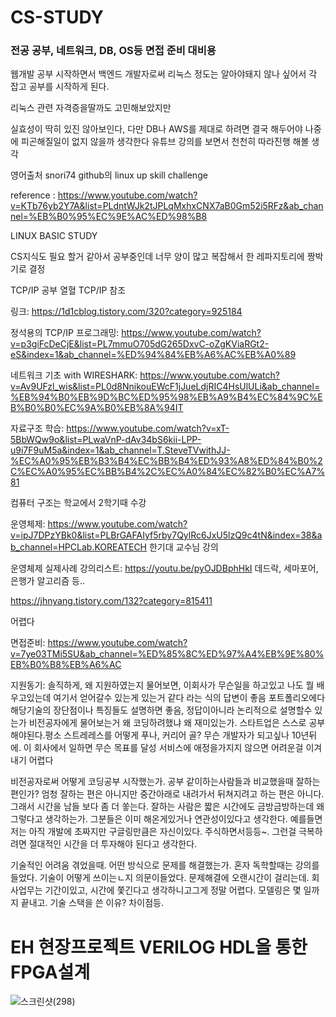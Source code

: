 # CS-STUDY


### 전공 공부, 네트워크, DB, OS등 면접 준비 대비용


웹개발 공부 시작하면서 백엔드 개발자로써 리눅스 정도는 알아야돼지 않나 싶어서 각 잡고 공부를 시작하게 된다.

리눅스 관련 자격증을딸까도 고민해보았지만

실효성이 딱히 있진 않아보인다, 다만 DB나 AWS를 제대로 하려면 결국 해두어야 나중에 피곤해질일이 없지 않을까 생각한다
유튜브 강의를 보면서 천천히 따라진행 해볼 생각

영어출처 snori74 github의 linux up skill challenge


reference : https://www.youtube.com/watch?v=KTb76yb2Y7A&list=PLdntWJk2tJPLqMxhxCNX7aB0Gm52i5RFz&ab_channel=%EB%B0%95%EC%9E%AC%ED%98%B8

LINUX BASIC STUDY

CS지식도 필요 할거 같아서 공부중인데 너무  양이 많고 복잡해서 한 레파지토리에 짱박기로 결정

TCP/IP 공부 열혈 TCP/IP 참조

링크: https://1d1cblog.tistory.com/320?category=925184

정석용의 TCP/IP 프로그래밍: https://www.youtube.com/watch?v=p3giFcDeCjE&list=PL7mmuO705dG265DxvC-oZgKViaRGt2-eS&index=1&ab_channel=%ED%94%84%EB%A6%AC%EB%A0%89

네트워크 기초 with WIRESHARK: https://www.youtube.com/watch?v=Av9UFzl_wis&list=PL0d8NnikouEWcF1jJueLdjRIC4HsUlULi&ab_channel=%EB%94%B0%EB%9D%BC%ED%95%98%EB%A9%B4%EC%84%9C%EB%B0%B0%EC%9A%B0%EB%8A%94IT


자료구조 학습: https://www.youtube.com/watch?v=xT-5BbWQw9o&list=PLwaVnP-dAv34bS6kii-LPP-u9i7F9uM5a&index=1&ab_channel=T.SteveTVwithJJ-%EC%A0%95%EB%B3%B4%EC%BB%B4%ED%93%A8%ED%84%B0%2C%EC%A0%95%EC%BB%B4%2C%EC%A0%84%EC%82%B0%EC%A7%81

컴퓨터 구조는 학교에서 2학기때 수강

운영체제: https://www.youtube.com/watch?v=ipJ7DPzYBk0&list=PLBrGAFAIyf5rby7QylRc6JxU5lzQ9c4tN&index=38&ab_channel=HPCLab.KOREATECH
한기대 교수님 강의

운영체제 실제사례 강의리스트: https://youtu.be/pyOJDBphHkI
데드락, 세마포어, 은행가 알고리즘 등..

https://jhnyang.tistory.com/132?category=815411

어렵다

면접준비: https://www.youtube.com/watch?v=7ye03TMi5SU&ab_channel=%ED%85%8C%ED%97%A4%EB%9E%80%EB%B0%B8%EB%A6%AC

지원동기: 솔직하게, 왜 지원하였는지 물어보면, 이회사가 무슨일을 하고있고 나도 뭘 배우고있는데 여기서 얻어갈수 있는게 있는거 같다 라는 식의 답변이 좋음
포트폴리오에다 해당기술의 장단점이나 특징들도 설명하면 좋음, 정답이아니라 논리적으로 설명할수 있는가
비전공자에게 물어보는거 왜 코딩하려했냐 왜 재미있는가.  스타트업은 스스로 공부해야된다.평소 스트레레스를 어떻게 푸나, 커리어 골? 무슨 개발자가 되고싶나 10년뒤에. 이 회사에서 일하면 무슨 목표를 달성
서비스에 애정을가지지 않으면 어려운걸 이겨내기 어렵다

비전공자로써 어떻게 코딩공부 시작했는가. 공부 같이하는사람들과 비교했을때 잘하는편인가?
엄청 잘하는 편은 아니지만 중간아래로 내려가서 뒤쳐지려고 하는 편은 아니다. 그래서 시간을 남들 보다 좀 더 쏳는다. 
잘하는 사람은 짧은 시간에도 금방금방하는데 왜그렇다고 생각하는가.
그분들은 이미 해온게있거나 연관성이있다고 생각한다. 예를들면 저는 아직 개발에 초짜지만
구글링만큼은 자신이있다. 주식하면서등등~. 그런걸 극복하려면 절대적인 시간을 더 투자해야 된다고 생각한다.

기술적인 어려움 겪었을때. 어떤 방식으로 문제를 해결했는가. 혼자 독학할때는 강의를 들었다. 기술이 어떻게 쓰이는ㄴ지 의문이들었다. 문제해결에 오랜시간이 걸리는데. 회사업무는 기간이있고, 시간에 쫓긴다고 생각하니고그게 정말 어렵다. 모델링은 몇 일까지 끝내고. 기술 스택을 쓴 이유? 차이점등.

# EH 현장프로젝트 VERILOG HDL을 통한 FPGA설계

![스크린샷(298)](https://user-images.githubusercontent.com/75001605/126116641-81129b0d-200c-4c5c-99e4-55bcdb9a5ecc.png)



